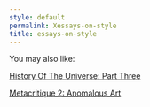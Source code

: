 ```yaml
---
style: default
permalink: Xessays-on-style
title: essays-on-style
---
```

You may also like:

[History Of The Universe: Part Three](http://scp-wiki.net/history-of-the-universe-part-three)

[Metacritique 2: Anomalous Art](http://scp-wiki.net/metacritique-two)
